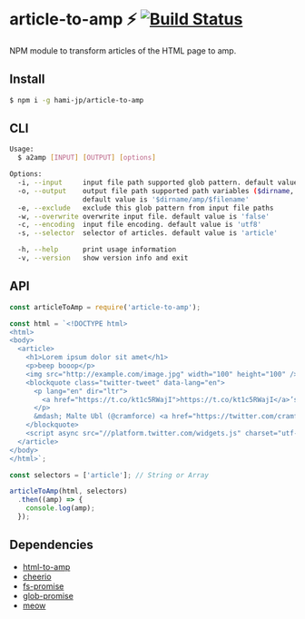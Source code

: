 # article-to-amp :zap: [![Build Status](https://travis-ci.org/hami-jp/article-to-amp.svg?branch=master)](https://travis-ci.org/hami-jp/article-to-amp)

NPM module to transform articles of the HTML page to amp.

## Install

```sh
$ npm i -g hami-jp/article-to-amp
```

## CLI

```sh
Usage:
  $ a2amp [INPUT] [OUTPUT] [options]

Options:
  -i, --input     input file path supported glob pattern. default value is '**/*.html'
  -o, --output    output file path supported path variables ($dirname, $filename, $basename, and $extname).
                  default value is '$dirname/amp/$filename'
  -e, --exclude   exclude this glob pattern from input file paths
  -w, --overwrite overwrite input file. default value is 'false'
  -c, --encoding  input file encoding. default value is 'utf8'
  -s, --selector  selector of articles. default value is 'article'

  -h, --help      print usage information
  -v, --version   show version info and exit
```

## API

```js
const articleToAmp = require('article-to-amp');

const html = `<!DOCTYPE html>
<html>
<body>
  <article>
    <h1>Lorem ipsum dolor sit amet</h1>
    <p>beep booop</p>
    <img src="http://example.com/image.jpg" width="100" height="100" />
    <blockquote class="twitter-tweet" data-lang="en">
      <p lang="en" dir="ltr">
        <a href="https://t.co/kt1c5RWajI">https://t.co/kt1c5RWajI</a>’s <a href="https://twitter.com/david_bjorklund">@david_bjorklund</a> published 2 node modules to convert HTML snippets to <a href="https://twitter.com/AMPhtml">@amphtml</a><a href="https://t.co/yB5KMDijh6">https://t.co/yB5KMDijh6</a>
      </p>
      &mdash; Malte Ubl (@cramforce) <a href="https://twitter.com/cramforce/status/697485294531145730">February 10, 2016</a>
    </blockquote>
    <script async src="//platform.twitter.com/widgets.js" charset="utf-8"></script>
  </article>
</body>
</html>`;

const selectors = ['article']; // String or Array

articleToAmp(html, selectors)
  .then((amp) => {
    console.log(amp);
  });
```

## Dependencies

* [html-to-amp](https://github.com/micnews/html-to-amp)
* [cheerio](https://github.com/cheeriojs/cheerio)
* [fs-promise](https://github.com/kevinbeaty/fs-promise)
* [glob-promise](https://github.com/ahmadnassri/glob-promise)
* [meow](https://github.com/sindresorhus/meow)
